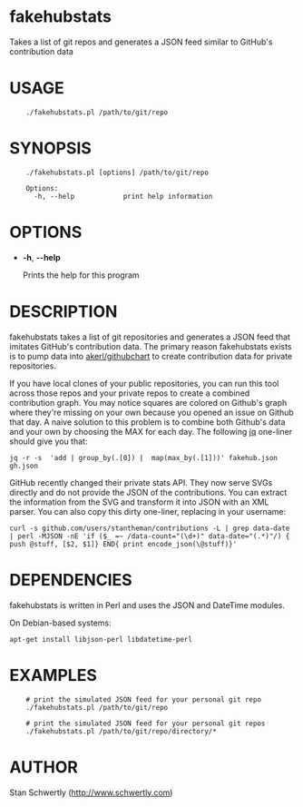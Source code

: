 # fakehubstats

Takes a list of git repos and generates a JSON feed similar to GitHub's 
contribution data

# USAGE

        ./fakehubstats.pl /path/to/git/repo

# SYNOPSIS

        ./fakehubstats.pl [options] /path/to/git/repo

        Options:
          -h, --help            print help information

# OPTIONS

- **-h**, **--help**

    Prints the help for this program

# DESCRIPTION

fakehubstats takes a list of git repositories and generates a JSON feed that
imitates GitHub's contribution data. The primary reason fakehubstats exists is
to pump data into [akerl/githubchart](https://github.com/akerl/githubchart) to
create contribution data for private repositories.

If you have local clones of your public repositories, you can run this tool
across those repos and your private repos to create a combined contribution
graph. You may notice squares are colored on Github's graph where they're missing
on your own because you opened an issue on Github that day. A naive solution to this
problem is to combine both Github's data and your own by choosing the MAX for each day.
The following [jq](http://stedolan.github.io/jq/) one-liner should give you that:

    jq -r -s  'add | group_by(.[0]) |  map(max_by(.[1]))' fakehub.json gh.json

GitHub recently changed their private stats API. They now serve SVGs directly and
do not provide the JSON of the contributions. You can extract the information from
the SVG and transform it into JSON with an XML parser. You can also copy this dirty
one-liner, replacing in your username:
```
curl -s github.com/users/stantheman/contributions -L | grep data-date | perl -MJSON -nE 'if ($_ =~ /data-count="(\d+)" data-date="(.*)"/) { push @stuff, [$2, $1]} END{ print encode_json(\@stuff)}'
```
# DEPENDENCIES

fakehubstats is written in Perl and uses the JSON and DateTime modules.

On Debian-based systems:
```
apt-get install libjson-perl libdatetime-perl
```

# EXAMPLES

        # print the simulated JSON feed for your personal git repo
        ./fakehubstats.pl /path/to/git/repo

        # print the simulated JSON feed for your personal git repos
        ./fakehubstats.pl /path/to/git/repo/directory/*

# AUTHOR

Stan Schwertly (http://www.schwertly.com)
